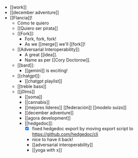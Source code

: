 - [[work]]
- [[december adventure]]
- [[Flancia]]!
  - Cómo te quiero
  - [[Quiero ser pirata]]
  - [[Fork]]:
    - Fork, fork, fork!
    - As we [[merge]] we'll [[fork]]!
  - [[Adversarial Interoperability]]:
    - A great [[idea]].
    - Name as per [[Cory Doctorow]].
  - [[bard]]:
    - [[gemini]] is exciting!
  - [[chatgpt]]:
    - [[chatgpt playlist]]
  - [[treble bass]]
  - [[j0lms]]
    - [[soma]]
    - [[cannabis]]
    - [[mejores líderes]] [[federación]] [[modelo suizo]]
    - [[december adventure]]
    - [[agora development]]
    - [[hedgedoc]]:
      - [x] fixed hedgedoc export by moving export script to https://github.com/hedgedoc/cli
      - nice to have it back!
      - [[adversarial interoperability]]
      - [[yoga with x]]

